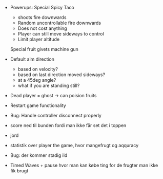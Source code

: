 <!-- Poop stuns -->
<!-- Poop recoil -->

<!-- Can't shoot when stunned -->

<!-- Monkey states -->
  <!-- - Default: 🐵 -->


<!-- Frusterende walking speed, encourager hoppe -->

<!-- Using poop costs 1 food -->

<!-- Shoot cooldown indicator -->
 <!-- - Rectangle above the player getting smaller -->

<!-- Handle player death -->

<!-- End state -->

<!-- Remote scoreboard - Show score above player instead -->

- Powerups:
  Special Spicy Taco
    - shoots fire downwards
    - Random uncontrollable fire downwards
    - Does not cost anything
    - Player can still move sideways to control
    - Limit player altitude

  Special fruit givets machine gun

- Default aim direction
  - based on velocity?
  - based on last direction moved sideways?
  - at a 45deg angle?
  - what if you are standing still?

<!-- Bug: Can exit the sides -->
<!-- Bug: Can get stuck ceiling -->



- Dead player = ghost -> can poision fruits


- Restart game functionality




- Bug: Handle controller disconnect properly

- score ned til bunden fordi man ikke får set det i toppen
- jord
- statistik over player the game, hvor mangefrugt og aqquracy
- Bug: der kommer stadig ild
- Timed Waves + pause hvor man kan købe ting for de frugter man ikke fik brugt
